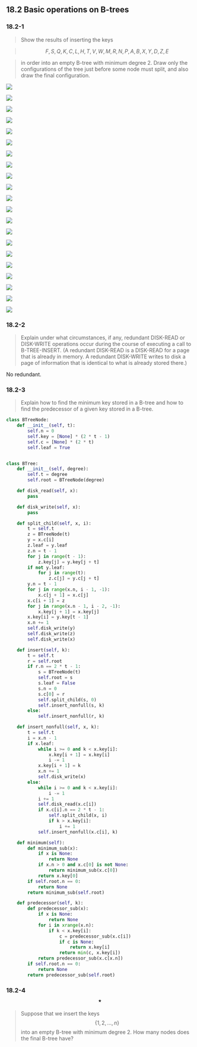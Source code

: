 ## 18.2 Basic operations on B-trees

### 18.2-1

> Show the results of inserting the keys 

> $$F, S, Q, K, C, L, H, T, V, W, M, R, N, P, A, B, X, Y, D, Z, E$$

> in order into an empty B-tree with minimum degree 2. Draw only the configurations of the tree just before some node must split, and also draw the final configuration.

![](./img/18.2-1_1.png)

![](./img/18.2-1_2.png)

![](./img/18.2-1_3.png)

![](./img/18.2-1_4.png)

![](./img/18.2-1_5.png)

![](./img/18.2-1_6.png)

![](./img/18.2-1_7.png)

![](./img/18.2-1_8.png)

![](./img/18.2-1_9.png)

![](./img/18.2-1_10.png)

![](./img/18.2-1_11.png)

![](./img/18.2-1_12.png)

![](./img/18.2-1_13.png)

![](./img/18.2-1_14.png)

![](./img/18.2-1_15.png)

![](./img/18.2-1_16.png)

![](./img/18.2-1_17.png)

![](./img/18.2-1_18.png)

![](./img/18.2-1_19.png)

![](./img/18.2-1_20.png)

![](./img/18.2-1_21.png)

### 18.2-2

> Explain under what circumstances, if any, redundant DISK-READ or DISK-WRITE operations occur during the course of executing a call to B-TREE-INSERT. (A redundant DISK-READ is a DISK-READ for a page that is already in memory. A redundant DISK-WRITE writes to disk a page of information that is identical to what is already stored there.)

No redundant.

### 18.2-3

> Explain how to find the minimum key stored in a B-tree and how to find the predecessor of a given key stored in a B-tree.

```python
class BTreeNode:
    def __init__(self, t):
        self.n = 0
        self.key = [None] * (2 * t - 1)
        self.c = [None] * (2 * t)
        self.leaf = True


class BTree:
    def __init__(self, degree):
        self.t = degree
        self.root = BTreeNode(degree)

    def disk_read(self, x):
        pass

    def disk_write(self, x):
        pass

    def split_child(self, x, i):
        t = self.t
        z = BTreeNode(t)
        y = x.c[i]
        z.leaf = y.leaf
        z.n = t - 1
        for j in range(t - 1):
            z.key[j] = y.key[j + t]
        if not y.leaf:
            for j in range(t):
                z.c[j] = y.c[j + t]
        y.n = t - 1
        for j in range(x.n, i - 1, -1):
            x.c[j + 1] = x.c[j]
        x.c[i + 1] = z
        for j in range(x.n - 1, i - 2, -1):
            x.key[j + 1] = x.key[j]
        x.key[i] = y.key[t - 1]
        x.n += 1
        self.disk_write(y)
        self.disk_write(z)
        self.disk_write(x)

    def insert(self, k):
        t = self.t
        r = self.root
        if r.n == 2 * t - 1:
            s = BTreeNode(t)
            self.root = s
            s.leaf = False
            s.n = 0
            s.c[0] = r
            self.split_child(s, 0)
            self.insert_nonfull(s, k)
        else:
            self.insert_nonfull(r, k)

    def insert_nonfull(self, x, k):
        t = self.t
        i = x.n - 1
        if x.leaf:
            while i >= 0 and k < x.key[i]:
                x.key[i + 1] = x.key[i]
                i -= 1
            x.key[i + 1] = k
            x.n += 1
            self.disk_write(x)
        else:
            while i >= 0 and k < x.key[i]:
                i -= 1
            i += 1
            self.disk_read(x.c[i])
            if x.c[i].n == 2 * t - 1:
                self.split_child(x, i)
                if k > x.key[i]:
                    i += 1
            self.insert_nonfull(x.c[i], k)

    def minimum(self):
        def minimum_sub(x):
            if x is None:
                return None
            if x.n > 0 and x.c[0] is not None:
                return minimum_sub(x.c[0])
            return x.key[0]
        if self.root.n == 0:
            return None
        return minimum_sub(self.root)

    def predecessor(self, k):
        def predecessor_sub(x):
            if x is None:
                return None
            for i in xrange(x.n):
                if k < x.key[i]:
                    c = predecessor_sub(x.c[i])
                    if c is None:
                        return x.key[i]
                    return min(c, x.key[i])
            return predecessor_sub(x.c[x.n])
        if self.root.n == 0:
            return None
        return predecessor_sub(self.root)
```

### 18.2-4 $$\star$$

> Suppose that we insert the keys $$\{1, 2, \dots, n\}$$ into an empty B-tree with minimum degree 2. How many nodes does the final B-tree have?




